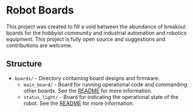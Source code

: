 # Robot Boards

This project was created to fill a void between the abundance of breakout boards
for the hobbyist community and industrial automation and robotics equipment.
This project is fully open source and suggestions and contributions are welcome.

## Structure

- `boards/` - Directory containing board designs and firmware.
  - `main_board/` - Board for running operational code and commanding other
    boards. See the [README](./boards/main_board/README.md) for more
    information.
  - `status_light/` - Board for indicating the operational state of the robot.
    See the [README](./boards/status_light/README.md) for more information.
